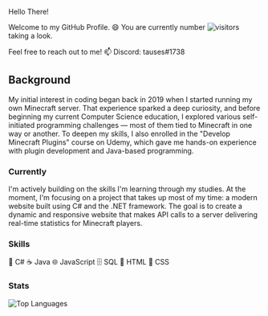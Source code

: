 Hello There!

Welcome to my GitHub Profile. 😄
You are currently number ![visitors](https://visitor-badge.laobi.icu/badge?page_id=Tauses)
taking a look.

Feel free to reach out to me! 📫
Discord: tauses#1738

<h2> Background </h2>

My initial interest in coding began back in 2019 when I started running my own Minecraft server. That experience sparked a deep curiosity, and before beginning my current Computer Science education, I explored various self-initiated programming challenges — most of them tied to Minecraft in one way or another.
To deepen my skills, I also enrolled in the "Develop Minecraft Plugins" course on Udemy, which gave me hands-on experience with plugin development and Java-based programming.

<h3>Currently</h3>
I'm actively building on the skills I'm learning through my studies. At the moment, I'm focusing on a project that takes up most of my time: a modern website built using C# and the .NET framework. The goal is to create a dynamic and responsive website that makes API calls to a server delivering real-time statistics for Minecraft players.

<h3>Skills</h3>

🧠 C# ☕ Java 🌐 JavaScript 🗄️ SQL 🧱 HTML 🎨 CSS


<h3>Stats</h3>

![Top Languages](https://github-readme-stats.vercel.app/api/top-langs/?username=Tauses&layout=compact&theme=radical)




<!--
**Tauses/Tauses** is a ✨ _special_ ✨ repository because its `README.md` (this file) appears on your GitHub profile.

Here are some ideas to get you started:

- 🔭 I’m currently working on ...
- 🌱 I’m currently learning ...
- 👯 I’m looking to collaborate on ...
- 🤔 I’m looking for help with ...
- 💬 Ask me about ...
- 📫 How to reach me: ...
- 😄 Pronouns: ...
- ⚡ Fun fact: ...
-->
